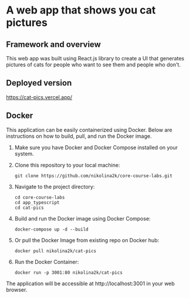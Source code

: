 # A web app that shows you cat pictures

## Framework and overview

This web app was built using React.js library to create a UI that generates pictures of cats for people who want to see them and people who don't.

## Deployed version

https://cat-pics.vercel.app/

## Docker

This application can be easily containerized using Docker. Below are instructions on how to build, pull, and run the Docker image.

1. Make sure you have Docker and Docker Compose installed on your system.

2. Clone this repository to your local machine:

   ```
   git clone https://github.com/nikolina2k/core-course-labs.git
   ```

3. Navigate to the project directory:

   ```
   cd core-course-labs
   cd app_typescript
   cd cat-pics
   ```

4. Build and run the Docker image using Docker Compose:

   ```
   docker-compose up -d --build
   ```

5. Or pull the Docker Image from existing repo on Docker hub:

   ```
   docker pull nikolina2k/cat-pics
   ```

6. Run the Docker Container:

   ```
   docker run -p 3001:80 nikolina2k/cat-pics
   ```

The application will be accessible at http://localhost:3001 in your web browser.